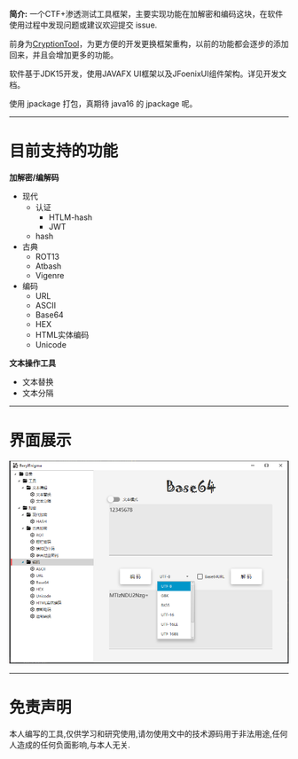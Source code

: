 
**简介:** 一个CTF+渗透测试工具框架，主要实现功能在加解密和编码这块，在软件使用过程中发现问题或建议欢迎提交 issue.

前身为[CryptionTool](https://github.com/ffffffff0x/CryptionTool)，为更方便的开发更换框架重构，以前的功能都会逐步的添加回来，并且会增加更多的功能。

软件基于JDK15开发，使用JAVAFX UI框架以及JFoenixUI组件架构。详见开发文档。

使用 jpackage 打包，真期待 java16 的 jpackage 呢。

---

# 目前支持的功能

**加解密/编解码**
- 现代
  - 认证
    - HTLM-hash
    - JWT
  - hash
- 古典
  - ROT13
  - Atbash
  - Vigenre
- 编码
  - URL
  - ASCII
  - Base64
  - HEX
  - HTML实体编码
  - Unicode

**文本操作工具**
- 文本替换
- 文本分隔
---

# 界面展示

![](./assets/img/01.png)

---

# 免责声明

本人编写的工具,仅供学习和研究使用,请勿使用文中的技术源码用于非法用途,任何人造成的任何负面影响,与本人无关.
